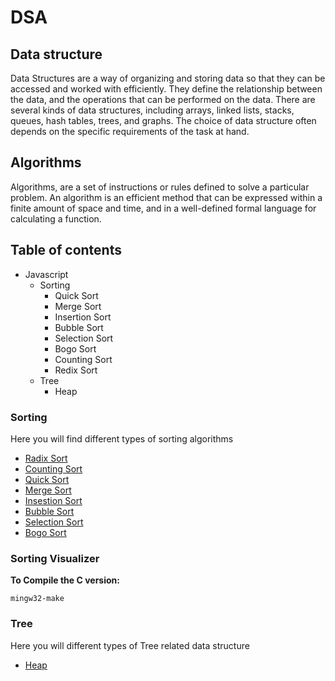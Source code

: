 # DSA

## Data structure
Data Structures are a way of organizing and storing data so that they can be accessed and worked with efficiently. They define the relationship between the data, and the operations that can be performed on the data. There are several kinds of data structures, including arrays, linked lists, stacks, queues, hash tables, trees, and graphs. The choice of data structure often depends on the specific requirements of the task at hand.

## Algorithms
Algorithms, are a set of instructions or rules defined to solve a particular problem. An algorithm is an efficient method that can be expressed within a finite amount of space and time, and in a well-defined formal language for calculating a function.

## Table of contents
 - Javascript
   - Sorting
     - Quick Sort
     - Merge Sort
     - Insertion Sort
     - Bubble Sort
     - Selection Sort
     - Bogo Sort
     - Counting Sort
     - Redix Sort
   - Tree
     - Heap


### Sorting
Here you will find different types of sorting algorithms
- [Radix Sort](/JavaScript/Sorting/radixSort.js)
- [Counting Sort](/JavaScript/Sorting/countingSort.js)
- [Quick Sort](/JavaScript/Sorting/quickSort.js)
- [Merge Sort](/JavaScript/Sorting/mergeSort.js)
- [Insestion Sort](/JavaScript/Sorting/insertionSort.js)
- [Bubble Sort](/JavaScript/Sorting/bubbleSort.js)
- [Selection Sort](/JavaScript/Sorting/selectionSort.js)
- [Bogo Sort](/JavaScript/Sorting/bogoSort.js)

### Sorting Visualizer

**To Compile the C version:**
```
mingw32-make
```

### Tree
Here you will different types of Tree related data structure
- [Heap](/JavaScript/Tree/Heap.js)
